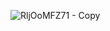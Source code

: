 ![RljOoMFZ71 - Copy](https://github.com/user-attachments/assets/b13b575c-c4ec-4e77-9622-b5ff82eb7953)

